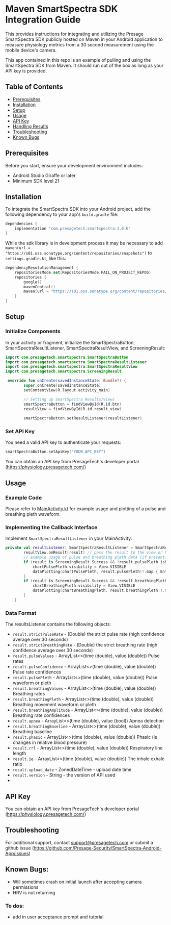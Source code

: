 # Maven SmartSpectra SDK Integration Guide

This provides instructions for integrating and utilizing the Presage SmartSpectra SDK publicly hosted on Maven in your Android application to measure physiology metrics from a 30 second measurement using the mobile device's camera.

This app contained in this repo is an example of pulling and using the SmartSpectra SDK from Maven. It should run out of the box as long as your API key is provided.

## Table of Contents
- [Prerequisites](#prerequisites)
- [Installation](#installation)
- [Setup](#setup)
- [Usage](#usage)
- [API Key](#api-key)
- [Handling Results](#handling-results)
- [Troubleshooting](#troubleshooting)
- [Known Bugs](#known-bugs)


## Prerequisites
Before you start, ensure your development environment includes:
- Android Studio Giraffe or later
- Minimum SDK level 21

## Installation
To integrate the SmartSpectra SDK into your Android project, add the following dependency to your app's `build.gradle` file:

```gradle
dependencies {
    implementation 'com.presagetech:smartspectra:1.0.6'
}
```
While the sdk library is in development process it may be necessary to add `maven(url = "https://s01.oss.sonatype.org/content/repositories/snapshots")`
to `settings.gradle.kt`, like this:
```kotlin
dependencyResolutionManagement {
    repositoriesMode.set(RepositoriesMode.FAIL_ON_PROJECT_REPOS)
    repositories {
        google()
        mavenCentral()
        maven(url = "https://s01.oss.sonatype.org/content/repositories/snapshots")
    }
}
```

## Setup
### Initialize Components
In your activity or fragment, initialize the SmartSpectraButton, SmartSpectraResultListener, SmartSpectraResultView, 
and ScreeningResult:
```kotlin
import com.presagetech.smartspectra.SmartSpectraButton
import com.presagetech.smartspectra.SmartSpectraResultListener
import com.presagetech.smartspectra.SmartSpectraResultView
import com.presagetech.smartspectra.ScreeningResult

 override fun onCreate(savedInstanceState: Bundle?) {
        super.onCreate(savedInstanceState)
        setContentView(R.layout.activity_main)

        // Setting up SmartSpectra Results/Views
        smartSpectraButton = findViewById(R.id.btn)
        resultView = findViewById(R.id.result_view)
        
        smartSpectraButton.setResultListener(resultListener)
```
### Set API Key
You need a valid API key to authenticate your requests:
```kotlin
smartSpectraButton.setApiKey("YOUR_API_KEY")
```
You can obtain an API key from PresageTech's developer portal (https://physiology.presagetech.com/)

## Usage
### Example Code
Please refer to [MainActivity.kt](app/src/main/java/com/presagetech/smartspectra_demo/MainActivity.kt) for example usage and plotting of a pulse and breathing pleth waveform. 
### Implementing the Callback Interface
Implement `SmartSpectraResultListener` in your MainActivity:
```kotlin
private val resultListener: SmartSpectraResultListener = SmartSpectraResultListener { result ->
        resultView.onResult(result) // pass the result to the view or handle it as needed
        // example usage of pulse and breathing pleth data (if present) to plot the pleth charts
        if (result is ScreeningResult.Success && !result.pulsePleth.isNullOrEmpty()) {
            chartPulsePleth.visibility = View.VISIBLE
            dataPlotting(chartPulsePleth, result.pulsePleth!!.map { Entry(it.time, it.value) })
        }
        if (result is ScreeningResult.Success && !result.breathingPleth.isNullOrEmpty()) {
            chartBreathingPleth.visibility = View.VISIBLE
            dataPlotting(chartBreathingPleth, result.breathingPleth!!.map { Entry(it.time, it.value) })
        }
    }
```
### Data Format
The resultsListener contains the following objects:

-  `result.strictPulseRate` - (Double) the strict pulse rate (high confidence average over 30 seconds)
-  `result.strictBreathingRate` - (Double) the strict breathing rate (high confidence average over 30 seconds)
-  `result.pulseValues` - ArrayList<>(time (double), value (double)) Pulse rates 
- `result.pulseConfidence` - ArrayList<>(time (double), value (double)) Pulse rate confidences
- `result.pulsePleth` - ArrayList<>(time (double), value (double)) Pulse waveform or pleth 
- `result.breathingValues` - ArrayList<>(time (double), value (double)) Breathing rates
- `result.breathingPleth` - ArrayList<>(time (double), value (double)) Breathing movement waveform or pleth
- `result.breathingAmplitude` - ArrayList<>(time (double), value (double)) Breathing rate confidences
- `result.apnea` - ArrayList<>(time (double), value (bool)) Apnea detection
- `result.breathingBaseline` - ArrayList<>(time (double), value (double)) Breathing baseline
- `result.phasic` - ArrayList<>(time (double), value (double)) Phasic (ie changes in relative blood pressure)
- `result.rrl` - ArrayList<>(time (double), value (double)) Respiratory line length 
- `result.ie` -  ArrayList<>(time (double), value (double)) The inhale exhale ratio 
- `result.upload_date` - ZonedDateTime - upload date time
- `result.version` - String - the version of API used
- 



## API Key
You can obtain an API key from PresageTech's developer portal (https://physiology.presagetech.com/)

## Troubleshooting
For additional support, contact support@presagetech.com or submit a github issue (https://github.com/Presage-Security/SmartSpectra-Android-App/issues)
## Known Bugs: 
- Will sometimes crash on initial launch after accepting camera permissions
- HRV is not returning 

### To dos:
- add in user acceptance prompt and tutorial

